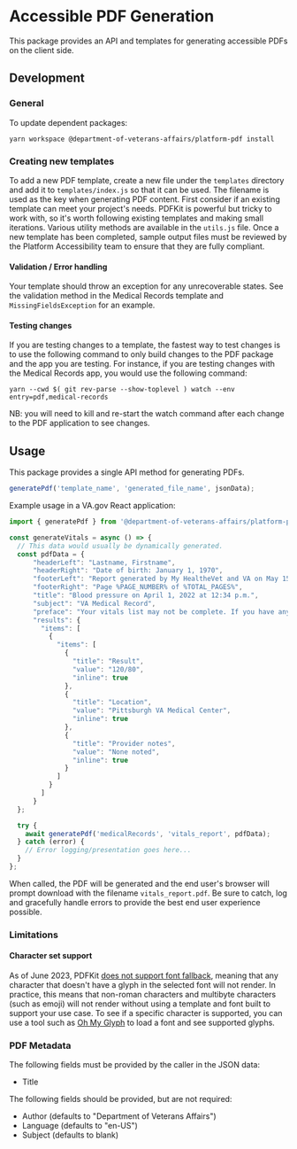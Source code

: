 # Accessible PDF Generation

This package provides an API and templates for generating accessible PDFs on the client side.

## Development

### General

To update dependent packages:

`yarn workspace @department-of-veterans-affairs/platform-pdf install`

### Creating new templates

To add a new PDF template, create a new file under the `templates` directory and add it to `templates/index.js` so that it can be used. The filename is used as the key when generating PDF content. First consider if an existing template can meet your project's needs. PDFKit is powerful but tricky to work with, so it's worth following existing templates and making small iterations. Various utility methods are available in the `utils.js` file. Once a new template has been completed, sample output files must be reviewed by the Platform Accessibility team to ensure that they are fully compliant.

#### Validation / Error handling

Your template should throw an exception for any unrecoverable states. See the validation method in the Medical Records template and `MissingFieldsException` for an example.

#### Testing changes

If you are testing changes to a template, the fastest way to test changes is to use the following command to only build changes to the PDF package and the app you are testing. For instance, if you are testing changes with the Medical Records app, you would use the following command:

`yarn --cwd $( git rev-parse --show-toplevel ) watch --env entry=pdf,medical-records`

NB: you will need to kill and re-start the watch command after each change to the PDF application to see changes.

## Usage

This package provides a single API method for generating PDFs.

```js
generatePdf('template_name', 'generated_file_name', jsonData);
```

Example usage in a VA.gov React application:

```js
import { generatePdf } from '@department-of-veterans-affairs/platform-pdf/exports';

const generateVitals = async () => {
  // This data would usually be dynamically generated.
  const pdfData = {
      "headerLeft": "Lastname, Firstname",
      "headerRight": "Date of birth: January 1, 1970",
      "footerLeft": "Report generated by My HealtheVet and VA on May 15, 2023",
      "footerRight": "Page %PAGE_NUMBER% of %TOTAL_PAGES%",
      "title": "Blood pressure on April 1, 2022 at 12:34 p.m.",
      "subject": "VA Medical Record",
      "preface": "Your vitals list may not be complete. If you have any questions about your information, visit the FAQs or contact your VA Health care team.",
      "results": {
        "items": [
          {
            "items": [
              {
                "title": "Result",
                "value": "120/80",
                "inline": true
              },
              {
                "title": "Location",
                "value": "Pittsburgh VA Medical Center",
                "inline": true
              },
              {
                "title": "Provider notes",
                "value": "None noted",
                "inline": true
              }
            ]
          }
        ]
      }
  };

  try {
    await generatePdf('medicalRecords', 'vitals_report', pdfData);
  } catch (error) {
    // Error logging/presentation goes here...
  }
};
```

When called, the PDF will be generated and the end user's browser will prompt download with the filename `vitals_report.pdf`. Be sure to catch, log and gracefully handle errors to provide the best end user experience possible.

### Limitations

#### Character set support

As of June 2023, PDFKit [does not support font fallback](https://github.com/foliojs/pdfkit/issues/201), meaning that any character that doesn't have a glyph in the selected font will not render. In practice, this means that non-roman characters and multibyte characters (such as emoji) will not render without using a template and font built to support your use case. To see if a specific character is supported, you can use a tool such as [Oh My Glyph](https://www.ohmyglyph.com/glyphview.htm) to load a font and see supported glyphs.

### PDF Metadata

The following fields must be provided by the caller in the JSON data:

* Title

The following fields should be provided, but are not required:

* Author (defaults to "Department of Veterans Affairs")
* Language (defaults to "en-US")
* Subject (defaults to blank)
